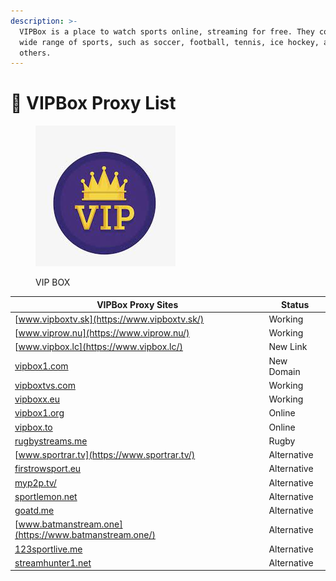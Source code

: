 ```yaml
---
description: >-
  VIPBox is a place to watch sports online, streaming for free. They cover a
  wide range of sports, such as soccer, football, tennis, ice hockey, and many
  others.
---
```


# 🔱 VIPBox Proxy List

<figure><img src="../.gitbook/assets/images.jpeg" alt=""><figcaption><p>VIP BOX</p></figcaption></figure>

| **VIPBox Proxy Sites**                                | **Status**  |
| ----------------------------------------------------- | ----------- |
| [www.vipboxtv.sk](https://www.vipboxtv.sk/)           | Working     |
| [www.viprow.nu](https://www.viprow.nu/)               | Working     |
| [www.vipbox.lc](https://www.vipbox.lc/)               | New Link    |
| [vipbox1.com](https://vipbox1.com/)                   | New Domain  |
| [vipboxtvs.com](https://vipboxtvs.com/)               | Working     |
| [vipboxx.eu](https://vipboxx.eu/)                     | Working     |
| [vipbox1.org](https://vipbox1.org/)                   | Online      |
| [vipbox.to](https://vipbox.to/)                       | Online      |
| [rugbystreams.me](https://rugbystreams.me/)           | Rugby       |
| [www.sportrar.tv](https://www.sportrar.tv/)           | Alternative |
| [firstrowsport.eu](https://firstrowsport.eu/)         | Alternative |
| [myp2p.tv/](https://myp2p.tv/score)                   | Alternative |
| [sportlemon.net](https://sportlemon.net/)             | Alternative |
| [goatd.me](https://goatd.me/)                         | Alternative |
| [www.batmanstream.one](https://www.batmanstream.one/) | Alternative |
| [123sportlive.me](https://123sportlive.me/)           | Alternative |
| [streamhunter1.net](https://streamhunter1.net/)       | Alternative |
